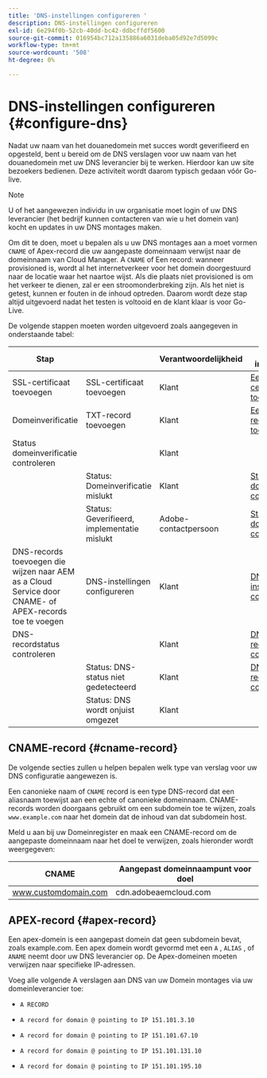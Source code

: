 ```yaml
---
title: 'DNS-instellingen configureren '
description: DNS-instellingen configureren
exl-id: 6e294f0b-52cb-40dd-bc42-ddbcffdf5600
source-git-commit: 016954bc712a135886a6031deba05d92e7d5099c
workflow-type: tm+mt
source-wordcount: '508'
ht-degree: 0%

---
```


# DNS-instellingen configureren {#configure-dns}

Nadat uw naam van het douanedomein met succes wordt geverifieerd en opgesteld, bent u bereid om de DNS verslagen voor uw naam van het douanedomein met uw DNS leverancier bij te werken. Hierdoor kan uw site bezoekers bedienen. Deze activiteit wordt daarom typisch gedaan vóór Go-live.

>[!NOTE]
>U of het aangewezen individu in uw organisatie moet login of uw DNS leverancier (het bedrijf kunnen contacteren van wie u het domein van) kocht en updates in uw DNS montages maken.

Om dit te doen, moet u bepalen als u uw DNS montages aan a moet vormen `CNAME` of Apex-record die uw aangepaste domeinnaam verwijst naar de domeinnaam van Cloud Manager. A `CNAME` of Een record: wanneer provisioned is, wordt al het internetverkeer voor het domein doorgestuurd naar de locatie waar het naartoe wijst. Als die plaats niet provisioned is om het verkeer te dienen, zal er een stroomonderbreking zijn. Als het niet is getest, kunnen er fouten in de inhoud optreden. Daarom wordt deze stap altijd uitgevoerd nadat het testen is voltooid en de klant klaar is voor Go-Live.

De volgende stappen moeten worden uitgevoerd zoals aangegeven in onderstaande tabel:

| Stap |  | Verantwoordelijkheid | Meer informatie |
|--- |--- |--- |---|
| SSL-certificaat toevoegen | SSL-certificaat toevoegen | Klant | [Een SSL-certificaat toevoegen](https://experienceleague.adobe.com/docs/experience-manager-cloud-service/implementing/using-cloud-manager/manage-ssl-certificates/add-ssl-certificate.html?lang=en) |
| Domeinverificatie | TXT-record toevoegen | Klant | [Een TXT-record toevoegen](https://experienceleague.adobe.com/docs/experience-manager-cloud-service/implementing/using-cloud-manager/custom-domain-names/add-text-record.html?lang=en) |
| Status domeinverificatie controleren |  | Klant |  |
|  | Status: Domeinverificatie mislukt | Klant | [Status domeinnaam controleren](https://experienceleague.adobe.com/docs/experience-manager-cloud-service/implementing/using-cloud-manager/custom-domain-names/check-domain-name-status.html?lang=en) |
|  | Status: Geverifieerd, implementatie mislukt | Adobe-contactpersoon | [Status domeinnaam controleren](https://experienceleague.adobe.com/docs/experience-manager-cloud-service/implementing/using-cloud-manager/custom-domain-names/check-domain-name-status.html?lang=en) |
| DNS-records toevoegen die wijzen naar AEM as a Cloud Service door CNAME- of APEX-records toe te voegen | DNS-instellingen configureren | Klant | [DNS-instellingen configureren](https://experienceleague.adobe.com/docs/experience-manager-cloud-service/implementing/using-cloud-manager/custom-domain-names/configure-dns-settings.html?lang=en) |
| DNS-recordstatus controleren |  | Klant | [DNS-recordstatus controleren](https://experienceleague.adobe.com/docs/experience-manager-cloud-service/implementing/using-cloud-manager/custom-domain-names/check-dns-record-status.html?lang=en) |
|  | Status: DNS-status niet gedetecteerd | Klant | [DNS-recordstatus controleren](https://experienceleague.adobe.com/docs/experience-manager-cloud-service/implementing/using-cloud-manager/custom-domain-names/check-dns-record-status.html?lang=en) |
|  | Status: DNS wordt onjuist omgezet | Klant |  |


## CNAME-record {#cname-record}

De volgende secties zullen u helpen bepalen welk type van verslag voor uw DNS configuratie aangewezen is.

Een canonieke naam of `CNAME` record is een type DNS-record dat een aliasnaam toewijst aan een echte of canonieke domeinnaam. CNAME-records worden doorgaans gebruikt om een subdomein toe te wijzen, zoals `www.example.com`  naar het domein dat de inhoud van dat subdomein host.

Meld u aan bij uw Domeinregister en maak een CNAME-record om de aangepaste domeinnaam naar het doel te verwijzen, zoals hieronder wordt weergegeven:

| CNAME | Aangepast domeinnaampunt voor doel |
|--- |--- |
| www.customdomain.com | cdn.adobeaemcloud.com |

## APEX-record {#apex-record}

Een apex-domein is een aangepast domein dat geen subdomein bevat, zoals example.com. Een apex domein wordt gevormd met een `A` , `ALIAS` , of `ANAME` neemt door uw DNS leverancier op. De Apex-domeinen moeten verwijzen naar specifieke IP-adressen.

Voeg alle volgende A verslagen aan DNS van uw Domein montages via uw domeinleverancier toe:

* `A RECORD`

* `A record for domain @ pointing to IP 151.101.3.10`

* `A record for domain @ pointing to IP 151.101.67.10`

* `A record for domain @ pointing to IP 151.101.131.10`

* `A record for domain @ pointing to IP 151.101.195.10`
